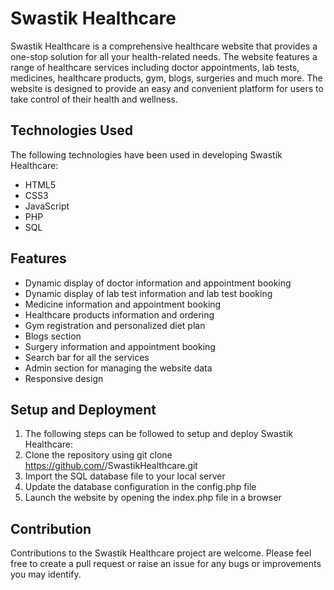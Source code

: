 # Swastik Healthcare

Swastik Healthcare is a comprehensive healthcare website that provides a one-stop solution for all your health-related needs. The website features a range of healthcare services including doctor appointments, lab tests, medicines, healthcare products, gym, blogs, surgeries and much more. The website is designed to provide an easy and convenient platform for users to take control of their health and wellness.

## Technologies Used
The following technologies have been used in developing Swastik Healthcare:

* HTML5
* CSS3
* JavaScript
* PHP
* SQL

## Features
* Dynamic display of doctor information and appointment booking
* Dynamic display of lab test information and lab test booking
* Medicine information and appointment booking
* Healthcare products information and ordering
* Gym registration and personalized diet plan
* Blogs section
* Surgery information and appointment booking
* Search bar for all the services
* Admin section for managing the website data
* Responsive design

## Setup and Deployment
1. The following steps can be followed to setup and deploy Swastik Healthcare:
2. Clone the repository using git clone https://github.com/<username>/SwastikHealthcare.git
3. Import the SQL database file to your local server
4. Update the database configuration in the config.php file
5. Launch the website by opening the index.php file in a browser

## Contribution
Contributions to the Swastik Healthcare project are welcome. Please feel free to create a pull request or raise an issue for any bugs or improvements you may identify.
